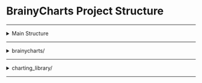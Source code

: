 # BrainyCharts Project Structure

-----------------------------------------------------------------------------------------------------------------------------------------------------

<details>
<summary>Main Structure</summary>

- **BrainyCharts/**
  - **`brainycharts/`**: The core package for the BrainyCharts application, containing all the logic for data handling, server management, and chart rendering.
  - **`charting_library/`**: Contains the TradingView's advanced charts Library, which is like a 'black box' for us.
  - **`Docs/`**: Project documentations.
  - **`env/`**: Environment-related files, such as conda environment configurations and pip requirements.
  - **`icons/`**: Icons used in the project.
  - **`playground/`**: A testing playground.
  - **`runtime/`**: Files and Folders generated while running the app.
  - **`.gitignore`**: Git Ignores.
  - **`LICENSE`**: License.
  - **`README.md`**: Read Me.

</details>

-----------------------------------------------------------------------------------------------------------------------------------------------------

<details>
<summary>brainycharts/</summary>

```bash
    brainycharts/                                 # The core package for the BrainyCharts application, containing all the logic for data handling, server management, and chart rendering.
    │
    ├── __init__.py                                # Marks the `brainycharts` directory as a Python package, allowing its modules to be imported.
    │
    ├── brainy.py                                  # The main user-facing module. It contains the `BrainyChart` class, which is the primary entry point for creating and managing charts. This class handles data processing, starts the backend server, and provides methods for interacting with the chart's features, such as drawing shapes.
    │
    ├── custom_indicators.py                       # Custom indicator/study functionalities.
    │
    ├── database.py                                # Configures the connection to the SQLite database using SQLAlchemy and manages database sessions.
    │
    ├── fast_api.py                                # The entry point for the FastAPI application. It initializes the app, configures middleware, and includes the API routes.
    │
    ├── shape.py                                   # Shaping functionalities.
    │
    ├── symbol.py                                  # Data model for the symbols displayed on the chart. It holds metadata like the ticker, name, and exchange, along with the bar data.
    │
    └── widget.py                                  # The main chart's widget constructor
```

</details>

-----------------------------------------------------------------------------------------------------------------------------------------------------

<details>
<summary>charting_library/</summary>

This package contains the TradingView Charting Library, which is the core component used to display the charts.

**This directory is like a 'black box'. Don't touch it's contents unless you know what you're doing.**

All internal JS and CSS codes of the library are inlined and minified to reduce the page load time. Files that are expected to be edited by you were not minified.

```bash
    charting_library/                              # contains all the library files.
    │
    ├── charting_library/                          # files contain an external library widget interface, they are not supposed to be edited.
    │   │
    │   ├── bundles/                               # stores library internal content and is not intended for other purposes, it should be like "black box" for you so it could be changed anytime without a notice.
    │   │
    │   ├── charting_library.js                    # is an UMD module (for backward compatibility). is an UMD module (for backward compatibility).
    │   │
    │   ├── charting_library.d.ts                  # contains TypeScript definitions for the widget interface.
    │   │
    │   ├── charting_library.cjs.js                # is an CommonJS module. is an UMD module (for backward compatibility).
    │   │
    │   ├── charting_library.esm.js                # is an native JavaScript module, see import. is an UMD module (for backward compatibility).
    │   │
    │   ├── charting_library.standalone.js         # is an iife module. is an UMD module (for backward compatibility).
    │   │
    │   ├── datafeed-api.d.ts                      # contains TypeScript definitions for the data feed interface.
    │   │
    │   └── package.json
    │
    │
    ├── datafeeds/
    │   │
    │   └── udf/                                   # contains UDF-compatible datafeed wrapper (implements Datafeed API to connect to library and UDF to connect to datafeed). Sample datafeed wrapper implements pulse real-time emulation. You are free to edit its code.
    │
    │
    └── changelog.md/
```

</details>

-----------------------------------------------------------------------------------------------------------------------------------------------------